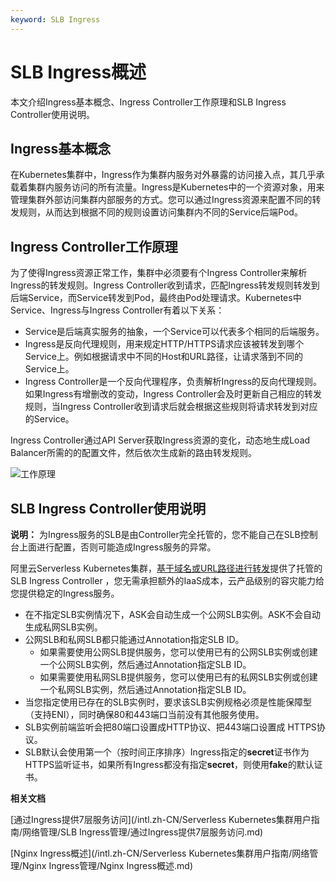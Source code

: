 ```yaml
---
keyword: SLB Ingress
---
```


# SLB Ingress概述

本文介绍Ingress基本概念、Ingress Controller工作原理和SLB Ingress Controller使用说明。

## Ingress基本概念

在Kubernetes集群中，Ingress作为集群内服务对外暴露的访问接入点，其几乎承载着集群内服务访问的所有流量。Ingress是Kubernetes中的一个资源对象，用来管理集群外部访问集群内部服务的方式。您可以通过Ingress资源来配置不同的转发规则，从而达到根据不同的规则设置访问集群内不同的Service后端Pod。

## Ingress Controller工作原理

为了使得Ingress资源正常工作，集群中必须要有个Ingress Controller来解析Ingress的转发规则。Ingress Controller收到请求，匹配Ingress转发规则转发到后端Service，而Service转发到Pod，最终由Pod处理请求。Kubernetes中Service、Ingress与Ingress Controller有着以下关系：

-   Service是后端真实服务的抽象，一个Service可以代表多个相同的后端服务。
-   Ingress是反向代理规则，用来规定HTTP/HTTPS请求应该被转发到哪个Service上。例如根据请求中不同的Host和URL路径，让请求落到不同的 Service上。
-   Ingress Controller是一个反向代理程序，负责解析Ingress的反向代理规则。如果Ingress有增删改的变动，Ingress Controller会及时更新自己相应的转发规则，当Ingress Controller收到请求后就会根据这些规则将请求转发到对应的Service。

Ingress Controller通过API Server获取Ingress资源的变化，动态地生成Load Balancer所需的的配置文件，然后依次生成新的路由转发规则。

![工作原理](https://static-aliyun-doc.oss-accelerate.aliyuncs.com/assets/img/zh-CN/8014073161/p207789.png)

## SLB Ingress Controller使用说明

**说明：** 为Ingress服务的SLB是由Controller完全托管的，您不能自己在SLB控制台上面进行配置，否则可能造成Ingress服务的异常。

阿里云Serverless Kubernetes集群，[基于域名或URL路径进行转发]()提供了托管的SLB Ingress Controller ，您无需承担额外的IaaS成本，云产品级别的容灾能力给您提供稳定的Ingress服务。

-   在不指定SLB实例情况下，ASK会自动生成一个公网SLB实例。ASK不会自动生成私网SLB实例。
-   公网SLB和私网SLB都只能通过Annotation指定SLB ID。
    -   如果需要使用公网SLB提供服务，您可以使用已有的公网SLB实例或创建一个公网SLB实例，然后通过Annotation指定SLB ID。
    -   如果需要使用私网SLB提供服务，您可以使用已有的私网SLB实例或创建一个私网SLB实例，然后通过Annotation指定SLB ID。
-   当您指定使用已存在的SLB实例时，要求该SLB实例规格必须是性能保障型（支持ENI），同时确保80和443端口当前没有其他服务使用。
-   SLB实例前端监听会把80端口设置成HTTP协议、把443端口设置成 HTTPS协议。
-   SLB默认会使用第一个（按时间正序排序）Ingress指定的**secret**证书作为HTTPS监听证书，如果所有Ingress都没有指定**secret**，则使用**fake**的默认证书。

**相关文档**  


[通过Ingress提供7层服务访问](/intl.zh-CN/Serverless Kubernetes集群用户指南/网络管理/SLB Ingress管理/通过Ingress提供7层服务访问.md)

[Nginx Ingress概述](/intl.zh-CN/Serverless Kubernetes集群用户指南/网络管理/Nginx Ingress管理/Nginx Ingress概述.md)

